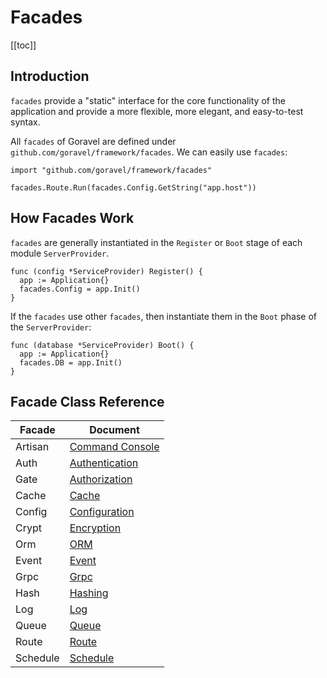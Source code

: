 # Facades

[[toc]]

## Introduction

`facades` provide a "static" interface for the core functionality of the application and provide a more flexible, more elegant, and easy-to-test syntax.

All `facades` of Goravel are defined under `github.com/goravel/framework/facades`. We can easily use `facades`:

```
import "github.com/goravel/framework/facades"

facades.Route.Run(facades.Config.GetString("app.host"))
```

## How Facades Work

`facades` are generally instantiated in the `Register` or `Boot` stage of each module `ServerProvider`.

```
func (config *ServiceProvider) Register() {
  app := Application{}
  facades.Config = app.Init()
}
```

If the `facades` use other `facades`, then instantiate them in the `Boot` phase of the `ServerProvider`:

```
func (database *ServiceProvider) Boot() {
  app := Application{}
  facades.DB = app.Init()
}
```

## Facade Class Reference

| Facade   | Document                                                |
| -------- | ------------------------------------------------------- |
| Artisan  | [Command Console](../digging-deeper/artisan-console.md) |
| Auth     | [Authentication](../security/authentication.md)   |
| Gate     | [Authorization](../security/authorization.md)     |
| Cache    | [Cache](../digging-deeper/cache.md)                     |
| Config   | [Configuration](../getting-started/configuration.md)    |
| Crypt    | [Encryption](../security/encryption.md)    |
| Orm      | [ORM](../orm/getting-started.md)                        |
| Event    | [Event](../digging-deeper/event.md)                     |
| Grpc     | [Grpc](../the-basics/grpc.md)                           |
| Hash     | [Hashing](../security/hashing.md)                           |
| Log      | [Log](../the-basics/logging.md)                         |
| Queue    | [Queue](../digging-deeper/queues.md)                    |
| Route    | [Route](../the-basics/routing.md)                       |
| Schedule | [Schedule](../digging-deeper/task-scheduling.md)        |

<CommentService/>